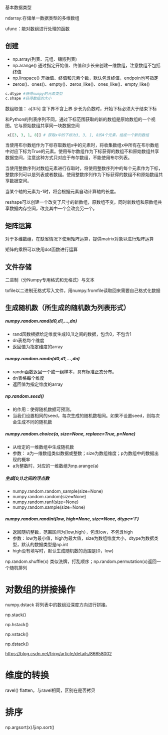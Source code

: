 基本数据类型

ndarray:存储单一数据类型的多维数组

ufunc：能对数组进行处理的函数

## 创建


- np.array(列表、元组、镶嵌列表)
- np.arange() 通过指定开始值、终值和步长来创建一维数组，注意数组不包括终值
- np.linspace() 开始值、终值和元素个数，默认包含终值，endpoin也可指定
- zeros()、ones()、empty()、zeros_like()、ones_like()、empty_like()

```python
c.dtype #获得numpy的元素类型
c.shape #获得数组的大小
```

数组取值：
a[3:5] 含下界不含上界
步长为负数时，开始下标必须大于结束下标

和Python的列表序列不同，通过下标范围获取的新的数组是原始数组的一个视图。它与原始数组共享同一块数据空间

```python
 x[[3, 3, 1, 8]] # 获取x中的下标为3, 3, 1, 8的4个元素，组成一个新的数组
```

当使用布尔数组作为下标存取数组x中的元素时，将收集数组x中所有在布尔数组中对应下标为True的元素。使用布尔数组作为下标获得的数组不和原始数组共享数据空间，注意这种方式只对应于布尔数组，不能使用布尔列表。

当使用整数序列对数组元素进行存取时，将使用整数序列中的每个元素作为下标，整数序列可以是列表或者数组。使用整数序列作为下标获得的数组不和原始数组共享数据空间。

当某个轴的元素为-1时，将会根据元素自动计算轴的长度。

reshape可以创建一个改变了尺寸的新数组，原数组不变。同时新数组和原数组共享数据内存空间，改变其中一个会改变另一个。

## 矩阵运算

对于多维数组，在缺省情况下使用矩阵运算，提供matrix对象以进行矩阵运算

矩阵的乘积可以使用dot函数进行运算

## 文件存储

二进制（分Numpy专用格式和无格式）与文本

tofile以二进制无格式写入文件，用numpy.fromfile读取回来需要自己格式化数据

## 生成随机数（所生成的随机数为列表形式）

##### numpy.random.rand(d0,d1,…,dn)

- rand函数根据给定维度生成[0,1)之间的数据，包含0，不包含1
- dn表格每个维度
- 返回值为指定维度的array

##### numpy.random.randn(d0,d1,…,dn)

- randn函数返回一个或一组样本，具有标准正态分布。
- dn表格每个维度
- 返回值为指定维度的array

##### np.random.seed()

- 的作用：使得随机数据可预测。
- 当我们设置相同的seed，每次生成的随机数相同。如果不设置seed，则每次会生成不同的随机数

##### numpy.random.choice(a, size=None, replace=True, p=None)

- 从给定的一维数组中生成随机数
- 参数： a为一维数组类似数据或整数；size为数组维度；p为数组中的数据出现的概率
- a为整数时，对应的一维数组为np.arange(a)

##### 生成[0,1)之间的浮点数

- numpy.random.random_sample(size=None)
- numpy.random.random(size=None)
- numpy.random.ranf(size=None)
- numpy.random.sample(size=None)

##### numpy.random.randint(low, high=None, size=None, dtype=’l’)

- 返回随机整数，范围区间为[low,high），包含low，不包含high
- 参数：low为最小值，high为最大值，size为数组维度大小，dtype为数据类型，默认的数据类型是np.int
- high没有填写时，默认生成随机数的范围是[0，low)

np.random.shuffle(x) 类似洗牌，打乱顺序；np.random.permutation(x)返回一个随机排列

# 对数组的拼接操作

numpy.dstack 将列表中的数组沿深度方向进行拼接。

np.stack()

np.hstack()

np.vstack()

np.dstack()

<https://blog.csdn.net/fripy/article/details/86658002>

# 维度的转换
ravel()
flatten，与ravel相同，区别在是否拷贝

# 排序

np.argsort(x)与np.sort()



